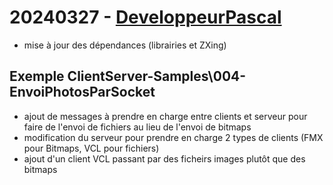 # 20240327 - [DeveloppeurPascal](https://github.com/DeveloppeurPascal)

* mise à jour des dépendances (librairies et ZXing)

## Exemple ClientServer-Samples\004-EnvoiPhotosParSocket

* ajout de messages à prendre en charge entre clients et serveur pour faire de l'envoi de fichiers au lieu de l'envoi de bitmaps
* modification du serveur pour prendre en charge 2 types de clients (FMX pour Bitmaps, VCL pour fichiers)
* ajout d'un client VCL passant par des ficheirs images plutôt que des bitmaps
